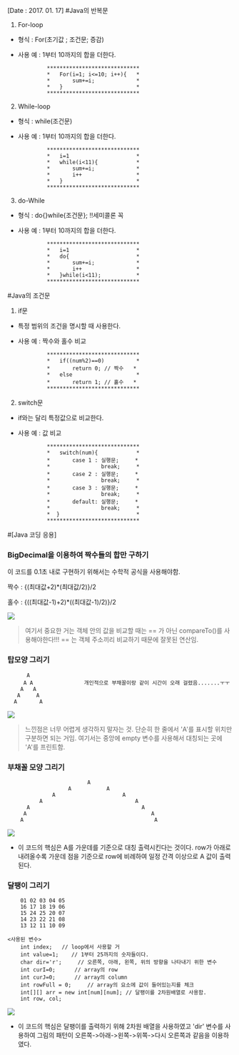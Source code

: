 [Date : 2017. 01. 17]
#Java의 반복문
1. For-loop
 
 - 형식 : For(초기값 ; 조건문; 증감)

 - 사용 예 : 1부터 10까지의 합을 더한다.

				*****************************
				*	For(i=1; i<=10; i++){   *
				*		sum+=i;             *
				*	}                       *
                *****************************
				

2. While-loop

 - 형식 : while(조건문)

 - 사용 예 : 1부터 10까지의 합을 더한다.

				*****************************
				*	i=1   					*
				*	while(i<11){            *
				*		sum+=i;             *
				*		i++	                *
				*	}                       *
                *****************************

3. do-While

 - 형식 : do{}while{조건문}; !!세미콜론 꼭

 - 사용 예 : 1부터 10까지의 합을 더한다.

				*****************************
				*	i=1   					*
				*	do{       	            *
				*		sum+=i;             *
				*		i++	                *
				*	}while(i<11);           *
                *****************************


#Java의 조건문
1. if문

 - 특정 범위의 조건을 명시할 때 사용한다.
 - 사용 예 : 짝수와 홀수 비교
 	
				*****************************
				*	if((num%2)==0)          *
				*		return 0; // 짝수   *			
				*	else				    *
				*		return 1; // 홀수   *
                *****************************


2. switch문
 - if와는 달리 특정값으로 비교한다.
 - 사용 예 : 값 비교
 
				*****************************
				*	switch(num){			*
				*		case 1 : 실행문;	  *
				*				 break;     *
				*		case 2 : 실행문;	  *
				*				 break;		*
				*		case 3 : 실행문;	  *
				*				 break;	    *
				*		default: 실행문;	  *
				*				 break;		*
				*  }						*
				*****************************



#[Java 코딩 응용]
### BigDecimal을 이용하여 짝수들의 합만 구하기

이 코드를 0.1초 내로 구현하기 위해서는 수학적 공식을 사용해야함.

   짝수 : {(최대값+2)*(최대값/2)}/2

   홀수 : {((최대값-1)+2)*((최대값-1)/2)}/2

![](http://i.imgur.com/t3TRkCM.png)

> 여기서 중요한 거는 객체 안의 값을 비교할 때는 == 가 아닌 compareTo()를 사용해야한다!!!
	== 는 객체 주소끼리 비교하기 때문에 잘못된 연산임.

### 탑모양 그리기
	
	      A
	     A A                개인적으로 부채꼴이랑 같이 시간이 오래 걸렸음.......ㅜㅜ 
	    A   A
	   A     A
	  A       A       
![](http://i.imgur.com/tJxafQb.jpg)


> 느낀점은 너무 어렵게 생각하지 말자는 것. 단순히 한 줄에서 'A'를 표시할 위치만 구분하면 되는 거임. 여기서는 중앙에 empty 변수를 사용해서 대칭되는 곳에 'A'를 프린트함.	  


### 부채꼴 모양 그리기
 
                             A                                                  
                       A           A                                            
                  A                     A                                       
              A                             A                                   
          A                                   A                                
         A                                       A                              
        A                                         A  

![](http://i.imgur.com/7Q0us52.jpg)
- 이 코드의 핵심은 A를 가운데를 기준으로 대칭 출력시킨다는 것이다. row가 아래로 내려올수록 가운데 점을 기준으로 row에 비례하여 일정 간격 이상으로 A 값이 출력된다.


### 달팽이 그리기
	    01 02 03 04 05 
	 	16 17 18 19 06 
	 	15 24 25 20 07 
	 	14 23 22 21 08 
	 	13 12 11 10 09

	<사용된 변수> 
		int index;   // loop에서 사용할 거
		int value=1;    // 1부터 25까지의 숫자들이다.
		char dir='r';     // 오른쪽, 아래, 왼쪽, 위의 방향을 나타내기 위한 변수
		int curI=0;      // array의 row
		int curJ=0;      // array의 column
		int rowFull = 0;     // array의 요소에 값이 들어있는지를 체크
		int[][] arr = new int[num][num]; // 달팽이를 2차원배열로 사용함.
		int row, col; 
	  
![](http://i.imgur.com/B2ddMNe.jpg)

- 이 코드의 핵심은 달팽이를 출력하기 위해 2차원 배열을 사용하였고 'dir' 변수를 사용하여 그림의 패턴이 오른쪽->아래->왼쪽->위쪽->다시 오른쪽과 같음을 이용하였다.